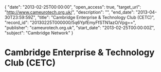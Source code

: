 {
  "date": "2013-02-25T00:00:00", 
  "open_access": true, 
  "target_url": "http://www.cameurotech.org.uk/", 
  "description": "", 
  "end_date": "2013-04-30T23:59:59Z", 
  "title": "Cambridge Enterprise & Technology Club (CETC)", 
  "record_id": "20130225T000000/5q6YpfEmyFfSTN1azO/Vpg==", 
  "publisher": "cameurotech.org.uk", 
  "start_date": "2013-02-25T00:00:00Z", 
  "subject": "Cambridge Network"
}

# Cambridge Enterprise & Technology Club (CETC)

